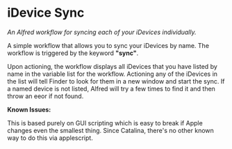 iDevice Sync
=============
*An Alfred workflow for syncing each of your iDevices individually.*

A simple workflow that allows you to sync your iDevices by name. The workflow is triggered by the keyword **"sync"**.

Upon actioning, the workflow displays all iDevices that you have listed by name in the variable list for the workflow. Actioning any of the iDevices in the list will tell Finder to look for them in a new window and start the sync. If a named device is not listed, Alfred will try a few times to find it and then throw an eeor if not found.

**Known Issues:**

This is based purely on GUI scripting which is easy to break if Apple changes even the smallest thing. Since Catalina, there's no other known way to do this via applescript.
